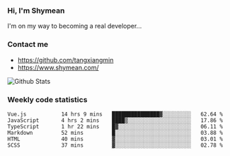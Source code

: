 ### Hi, I'm Shymean

I'm on my way to becoming a real developer...

### Contact me

- <https://github.com/tangxiangmin>
- <https://www.shymean.com/>

![Github Stats](https://github-readme-stats.vercel.app/api?username=tangxiangmin&show_icons=true&theme=dark)


###  Weekly code statistics

<!--START_SECTION:waka-->

```text
Vue.js           14 hrs 9 mins   ███████████████▓░░░░░░░░░   62.64 %
JavaScript       4 hrs 2 mins    ████▒░░░░░░░░░░░░░░░░░░░░   17.86 %
TypeScript       1 hr 22 mins    █▓░░░░░░░░░░░░░░░░░░░░░░░   06.11 %
Markdown         52 mins         █░░░░░░░░░░░░░░░░░░░░░░░░   03.88 %
HTML             40 mins         ▓░░░░░░░░░░░░░░░░░░░░░░░░   03.01 %
SCSS             37 mins         ▓░░░░░░░░░░░░░░░░░░░░░░░░   02.78 %
```

<!--END_SECTION:waka-->